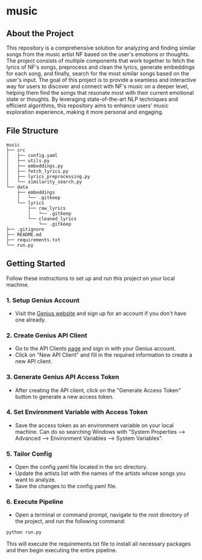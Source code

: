 # music

## About the Project

This repository is a comprehensive solution for analyzing and finding similar songs from the music artist NF based on the user's emotions or thoughts. The project consists of multiple components that work together to fetch the lyrics of NF's songs, preprocess and clean the lyrics, generate embeddings for each song, and finally, search for the most similar songs based on the user's input. The goal of this project is to provide a seamless and interactive way for users to discover and connect with NF's music on a deeper level, helping them find the songs that resonate most with their current emotional state or thoughts. By leveraging state-of-the-art NLP techniques and efficient algorithms, this repository aims to enhance users' music exploration experience, making it more personal and engaging.

## File Structure

```
music
├── src
│   ├── config.yaml
│   ├── utils.py
│   ├── embeddings.py
│   ├── fetch_lyrics.py
│   ├── lyrics_preprocessing.py
│   └── similarity_search.py
└── data
    ├── embeddings
    │   └── .gitkeep
    └── lyrics
        ├── raw_lyrics
        │   └── .gitkeep
        └── cleaned_lyrics
            └── .gitkeep
├── .gitignore
├── README.md
├── requirements.txt
└── run.py
```

## Getting Started

Follow these instructions to set up and run this project on your local machine.

### 1. Setup Genius Account

- Visit the [Genius website](https://genius.com/) and sign up for an account if you don't have one already.

### 2. Create Genius API Client

- Go to the API Clients [page](https://genius.com/api-clients) and sign in with your Genius account.
- Click on "New API Client" and fill in the required information to create a new API client.

### 3. Generate Genius API Access Token

- After creating the API client, click on the "Generate Access Token" button to generate a new access token.

### 4. Set Environment Variable with Access Token

- Save the access token as an environment variable on your local machine. Can do so searching Windows with "System Properties --> Advanced --> Environment Variables --> System Variables".

### 5. Tailor Config
- Open the config.yaml file located in the src directory.
- Update the artists list with the names of the artists whose songs you want to analyze.
- Save the changes to the config.yaml file.

### 6. Execute Pipeline
- Open a terminal or command prompt, navigate to the root directory of the project, and run the following command:

```python
python run.py
```

This will execute the requirements.txt file to install all necessary packages and then begin executing the entire pipeline.
